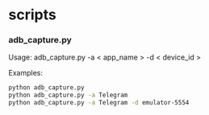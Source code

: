 # scripts
### adb_capture.py
Usage: 
adb_capture.py -a < app_name > -d < device_id >

Examples:
```sh
python adb_capture.py
python adb_capture.py -a Telegram
python adb_capture.py -a Telegram -d emulator-5554
```
